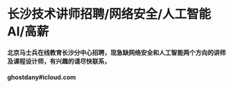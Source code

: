 # 长沙技术讲师招聘/网络安全/人工智能AI/高薪

#### 北京马士兵在线教育长沙分中心招聘，现急缺网络安全和人工智能两个方向的讲师及课程设计师，有兴趣的请尽快联系，
#### ghostdany#icloud.com

